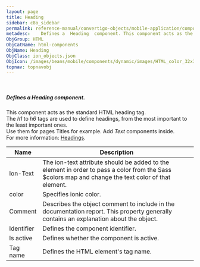 ```yaml
---
layout: page
title: Heading
sidebar: c8o_sidebar
permalink: reference-manual/convertigo-objects/mobile-application/components/html-components/heading/
metadesc:    Defines a  Heading  component. This component acts as the standard HTML heading tag. The  h1  to  h6  tags are used to define headings, from the mo
ObjGroup: HTML
ObjCatName: html-components
ObjName: Heading
ObjClass: ion_objects.json
ObjIcon: /images/beans/mobile/components/dynamic/images/HTML_color_32x32.png
topnav: topnavobj
---
```

 <br/>

##### Defines a <i>Heading</i> component.<br/>
This component acts as the standard HTML heading tag.<br/>
The <i>h1</i> to <i>h6</i> tags are used to define headings, from the most important to the least important ones.<br/>
Use them for pages Titles for example. Add <i>Text</i> components inside.<br/>
 For more information: <a href='https://www.w3schools.com/tags/tag_hn.asp'>Headings</a>.

Name | Description 
--- | ---
Ion-Text | The ion-text attribute should be added to the element in order to pass a color from the Sass $colors map and change the text color of that element.
color | Specifies ionic color.
Comment | Describes the object comment to include in the documentation report.  This property generally contains an explanation about the object. 
Identifier | Defines the component identifier.  
Is active | Defines whether the component is active. 
Tag name | Defines the HTML element's tag name. 

